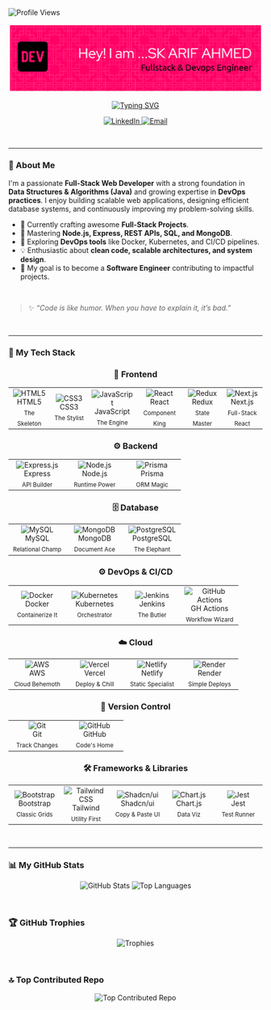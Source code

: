 ![Profile Views](https://komarev.com/ghpvc/?username=Arif1258&color=E75480)

<p align="center">
  <img src="./github-header-banner (1).png" alt="Header Banner">
</p>

<p align="center">
  <a href="https://git.io/typing-svg">
    <img src="https://readme-typing-svg.herokuapp.com?font=Fira+Code&size=28&pause=1000&color=FF0000&center=true&vCenter=true&width=550&lines=HI+THERE%2C+I'm+SK+ARIF+AHMED+%F0%9F%91%8B;A+PASSIONATE+FULL-STACK+DEVELOPER;A+JAVA+%26+DSA+ENTHUSIAST;A+LIFELONG+LEARNER." alt="Typing SVG">
  </a>
</p>


<p align="center">
  <a href="https://linkedin.com/in/skarifahmed" target="_blank">
    <img src="https://img.shields.io/badge/LinkedIn-%230077B5.svg?style=for-the-badge&logo=linkedin&logoColor=white" alt="LinkedIn">
  </a>
  <a href="mailto:skarifahmedofficial@gmail.com" target="_blank">
    <img src="https://img.shields.io/badge/Email-D14836?style=for-the-badge&logo=gmail&logoColor=white" alt="Email">
  </a>
</p>

<br>

---

### 💫 About Me

I'm a passionate **Full-Stack Web Developer** with a strong foundation in **Data Structures & Algorithms (Java)** and growing expertise in **DevOps practices**. I enjoy building scalable web applications, designing efficient database systems, and continuously improving my problem-solving skills.

- 🔭 Currently crafting awesome **Full-Stack Projects**.
- 🌱 Mastering **Node.js, Express, REST APIs, SQL, and MongoDB**.
- 🚀 Exploring **DevOps tools** like Docker, Kubernetes, and CI/CD pipelines.
- 💡 Enthusiastic about **clean code, scalable architectures, and system design**.
- 🎯 My goal is to become a **Software Engineer** contributing to impactful projects.

<br>

> ✨ *“Code is like humor. When you have to explain it, it’s bad.”*

<br>

---

### 🚀 My Tech Stack

<div align="center">

  <h3>🎨 Frontend</h3>
  <table>
    <tr>
      <td align="center" width="100">
        <img src="https://skillicons.dev/icons?i=html" width="60" height="60" alt="HTML5" />
        <br>HTML5<br><sub>The Skeleton</sub>
      </td>
      <td align="center" width="100">
        <img src="https://skillicons.dev/icons?i=css" width="60" height="60" alt="CSS3" />
        <br>CSS3<br><sub>The Stylist</sub>
      </td>
      <td align="center" width="100">
        <img src="https://skillicons.dev/icons?i=js" width="60" height="60" alt="JavaScript" />
        <br>JavaScript<br><sub>The Engine</sub>
      </td>
      <td align="center" width="100">
        <img src="https://skillicons.dev/icons?i=react" width="60" height="60" alt="React" />
        <br>React<br><sub>Component King</sub>
      </td>
      <td align="center" width="100">
        <img src="https://skillicons.dev/icons?i=redux" width="60" height="60" alt="Redux" />
        <br>Redux<br><sub>State Master</sub>
      </td>
      <td align="center" width="100">
        <img src="https://skillicons.dev/icons?i=nextjs" width="60" height="60" alt="Next.js" />
        <br>Next.js<br><sub>Full-Stack React</sub>
      </td>
    </tr>
  </table>

  <h3>⚙️ Backend</h3>
  <table>
    <tr>
      <td align="center" width="100">
        <img src="https://skillicons.dev/icons?i=express" width="60" height="60" alt="Express.js" />
        <br>Express<br><sub>API Builder</sub>
      </td>
      <td align="center" width="100">
        <img src="https://skillicons.dev/icons?i=nodejs" width="60" height="60" alt="Node.js" />
        <br>Node.js<br><sub>Runtime Power</sub>
      </td>
      <td align="center" width="100">
        <img src="https://skillicons.dev/icons?i=prisma" width="60" height="60" alt="Prisma" />
        <br>Prisma<br><sub>ORM Magic</sub>
      </td>
    </tr>
  </table>

  <h3>🗄️ Database</h3>
  <table>
    <tr>
      <td align="center" width="100">
        <img src="https://skillicons.dev/icons?i=mysql" width="60" height="60" alt="MySQL" />
        <br>MySQL<br><sub>Relational Champ</sub>
      </td>
      <td align="center" width="100">
        <img src="https://skillicons.dev/icons?i=mongodb" width="60" height="60" alt="MongoDB" />
        <br>MongoDB<br><sub>Document Ace</sub>
      </td>
      <td align="center" width="100">
        <img src="https://skillicons.dev/icons?i=postgresql" width="60" height="60" alt="PostgreSQL" />
        <br>PostgreSQL<br><sub>The Elephant</sub>
      </td>
    </tr>
  </table>

  <h3>⚙️ DevOps & CI/CD</h3>
  <table>
    <tr>
      <td align="center" width="100">
        <img src="https://skillicons.dev/icons?i=docker" width="60" height="60" alt="Docker" />
        <br>Docker<br><sub>Containerize It</sub>
      </td>
      <td align="center" width="100">
        <img src="https://skillicons.dev/icons?i=kubernetes" width="60" height="60" alt="Kubernetes" />
        <br>Kubernetes<br><sub>Orchestrator</sub>
      </td>
      <td align="center" width="100">
        <img src="https://skillicons.dev/icons?i=jenkins" width="60" height="60" alt="Jenkins" />
        <br>Jenkins<br><sub>The Butler</sub>
      </td>
      <td align="center" width="100">
        <img src="https://skillicons.dev/icons?i=githubactions" width="60" height="60" alt="GitHub Actions" />
        <br>GH Actions<br><sub>Workflow Wizard</sub>
      </td>
    </tr>
  </table>

  <h3>☁️ Cloud</h3>
  <table>
    <tr>
      <td align="center" width="100">
        <img src="https://skillicons.dev/icons?i=aws" width="60" height="60" alt="AWS" />
        <br>AWS<br><sub>Cloud Behemoth</sub>
      </td>
      <td align="center" width="100">
        <img src="https://skillicons.dev/icons?i=vercel" width="60" height="60" alt="Vercel" />
        <br>Vercel<br><sub>Deploy & Chill</sub>
      </td>
       <td align="center" width="100">
        <img src="https://skillicons.dev/icons?i=netlify" width="60" height="60" alt="Netlify" />
        <br>Netlify<br><sub>Static Specialist</sub>
      </td>
      <td align="center" width="100">
        <img src="https://skillicons.dev/icons?i=render" width="60" height="60" alt="Render" />
        <br>Render<br><sub>Simple Deploys</sub>
      </td>
    </tr>
  </table>
  
  <h3>🔄 Version Control</h3>
  <table>
    <tr>
      <td align="center" width="100">
        <img src="https://skillicons.dev/icons?i=git" width="60" height="60" alt="Git" />
        <br>Git<br><sub>Track Changes</sub>
      </td>
      <td align="center" width="100">
        <img src="https://skillicons.dev/icons?i=github" width="60" height="60" alt="GitHub" />
        <br>GitHub<br><sub>Code's Home</sub>
      </td>
    </tr>
  </table>

  <h3>🛠️ Frameworks & Libraries</h3>
  <table>
    <tr>
      <td align="center" width="100">
        <img src="https://skillicons.dev/icons?i=bootstrap" width="60" height="60" alt="Bootstrap" />
        <br>Bootstrap<br><sub>Classic Grids</sub>
      </td>
      <td align="center" width="100">
        <img src="https://skillicons.dev/icons?i=tailwind" width="60" height="60" alt="Tailwind CSS" />
        <br>Tailwind<br><sub>Utility First</sub>
      </td>
      <td align="center" width="100">
        <img src="https://skillicons.dev/icons?i=shadcnui" width="60" height="60" alt="Shadcn/ui" />
        <br>Shadcn/ui<br><sub>Copy & Paste UI</sub>
      </td>
      <td align="center" width="100">
        <img src="https://skillicons.dev/icons?i=chartjs" width="60" height="60" alt="Chart.js" />
        <br>Chart.js<br><sub>Data Viz</sub>
      </td>
       <td align="center" width="100">
        <img src="https://skillicons.dev/icons?i=jest" width="60" height="60" alt="Jest" />
        <br>Jest<br><sub>Test Runner</sub>
      </td>
    </tr>
  </table>

</div>

<br>

---

### 📊 My GitHub Stats

<p align="center">
  <img src="https://github-readme-stats.vercel.app/api?username=Arif1258&show_icons=true&locale=en&theme=vision-friendly-dark&hide_border=true&bg_color=0d1117" alt="GitHub Stats" />
  <img src="https://github-readme-stats.vercel.app/api/top-langs?username=Arif1258&layout=compact&langs_count=7&theme=vision-friendly-dark&hide_border=true&bg_color=0d1117" alt="Top Languages" />
</p>

<br>

### 🏆 GitHub Trophies

<p align="center">
  <img src="https://github-profile-trophy.vercel.app/?username=Arif1258&theme=radical&no-frame=true&no-bg=true&margin-w=4" alt="Trophies">
</p>

<br>

### 🔝 Top Contributed Repo

<p align="center">
  <img src="https://github-contributor-stats.vercel.app/api?username=Arif1258&limit=5&theme=dark&combine_all_yearly_contributions=true" alt="Top Contributed Repo">
</p>
